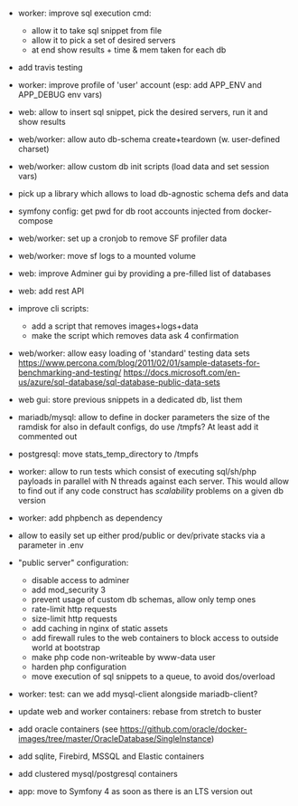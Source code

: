 - worker: improve sql execution cmd:
  + allow it to take sql snippet from file
  + allow it to pick a set of desired servers
  + at end show results + time & mem taken for each db

- add travis testing

- worker: improve profile of 'user' account (esp: add APP_ENV and APP_DEBUG env vars)

- web: allow to insert sql snippet, pick the desired servers, run it and show results

- web/worker: allow auto db-schema create+teardown (w. user-defined charset)

- web/worker: allow custom db init scripts (load data and set session vars)

- pick up a library which allows to load db-agnostic schema defs and data

- symfony config: get pwd for db root accounts injected from docker-compose

- web/worker: set up a cronjob to remove SF profiler data

- web/worker: move sf logs to a mounted volume

- web: improve Adminer gui by providing a pre-filled list of databases 

- web: add rest API

- improve cli scripts:
  + add a script that removes images+logs+data
  + make the script which removes data ask 4 confirmation

- web/worker: allow easy loading of 'standard' testing data sets
  https://www.percona.com/blog/2011/02/01/sample-datasets-for-benchmarking-and-testing/
  https://docs.microsoft.com/en-us/azure/sql-database/sql-database-public-data-sets

- web gui: store previous snippets in a dedicated db, list them

- mariadb/mysql: allow to define in docker parameters the size of the ramdisk for 
  also in default configs, do use /tmpfs? At least add it commented out
 
- postgresql: move stats_temp_directory to /tmpfs

- worker: allow to run tests which consist of executing sql/sh/php payloads in parallel with N threads against each server.
  This would allow to find out if any code construct has _scalability_ problems on a given db version

- worker: add phpbench as dependency

- allow to easily set up either prod/public or dev/private stacks via a parameter in .env

- "public server" configuration:
  - disable access to adminer
  - add mod_security 3
  - prevent usage of custom db schemas, allow only temp ones
  - rate-limit http requests
  - size-limit http requests
  - add caching in nginx of static assets
  - add firewall rules to the web containers to block access to outside world at bootstrap
  - make php code non-writeable by www-data user
  - harden php configuration
  - move execution of sql snippets to a queue, to avoid dos/overload

- worker: test: can we add mysql-client alongside mariadb-client?

- update web and worker containers: rebase from stretch to buster

- add oracle containers (see https://github.com/oracle/docker-images/tree/master/OracleDatabase/SingleInstance)

- add sqlite, Firebird, MSSQL and Elastic containers 

- add clustered mysql/postgresql containers

- app: move to Symfony 4 as soon as there is an LTS version out
